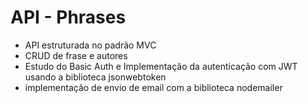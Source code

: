 # API - Phrases

- API estruturada no padrão MVC
- CRUD de frase e autores
- Estudo do Basic Auth e Implementação da autenticação com JWT usando a biblioteca jsonwebtoken 
- implementação de envio de email com a biblioteca nodemailer
